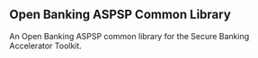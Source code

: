 ## Open Banking ASPSP Common Library
An Open Banking ASPSP common library for the Secure Banking Accelerator Toolkit.
